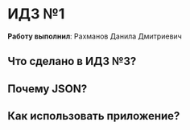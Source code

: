 # ИДЗ №1

__Работу выполнил__: Рахманов Данила Дмитриевич

## Что сделано в ИДЗ №3?

  
## Почему JSON?

## Как использовать приложение?
